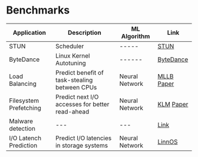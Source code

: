 # Benchmarks

| Application    | Description | ML Algorithm | Link |
| -------- | ------- | ------- | ------- |
| STUN | Scheduler | ----- | [STUN](https://www.mdpi.com/2076-3417/12/14/7072)|
| ByteDance | Linux Kernel Autotuning | ------ | [ByteDance](https://lpc.events/event/17/contributions/1520/attachments/1152/2582/Linux%20Kernel%20Autotuning.pdf) |
| Load Balancing  | Predict benefit of task-stealing between CPUs    | Neural Network | [MLLB](https://github.com/Keitokuch/MLLB/tree/master) [Paper](https://ssbaner2.cs.illinois.edu/publications/apsys2020/Paper.pdf)|
| Filesystem Prefetching  | Predict next I/O accesses for better read-ahead   | Neural Network | [KLM](https://github.com/sbu-fsl/kernel-ml) [Paper](https://www.fsl.cs.stonybrook.edu/~umit/files/kml.pdf)|
| Malware detection | --- | --- | [Link](https://github.com/topics/malware-classification) |
| I/O Latench Prediction  | Predict I/O latencies in storage systems    | Neural Network | [LinnOS](https://github.com/utcs-scea/LAKE/tree/main/src/linnos) |
